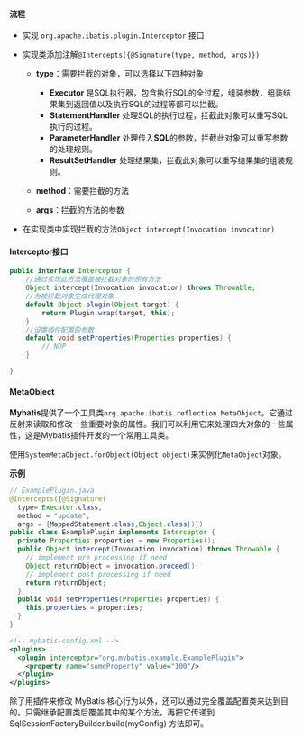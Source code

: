 #### 流程

- 实现 `org.apache.ibatis.plugin.Interceptor` 接口
- 实现类添加注解`@Intercepts({@Signature(type, method, args)})`

  - **type**：需要拦截的对象，可以选择以下四种对象

    - **Executor** 是SQL执行器，包含执行SQL的全过程，组装参数，组装结果集到返回值以及执行SQL的过程等都可以拦截。
    - **StatementHandler** 处理SQL的执行过程，拦截此对象可以重写SQL执行的过程。
    - **ParameterHandler** 处理传入**SQL**的参数，拦截此对象可以重写参数的处理规则。
    - **ResultSetHandler** 处理结果集，拦截此对象可以重写结果集的组装规则。
  - **method**：需要拦截的方法
  
  - **args**：拦截的方法的参数
- 在实现类中实现拦截的方法`Object intercept(Invocation invocation)`

#### Interceptor接口

```java
public interface Interceptor {
	//通过实现此方法覆盖被拦截对象的原有方法
    Object intercept(Invocation invocation) throws Throwable;
	//为被拦截对象生成代理对象
    default Object plugin(Object target) {
        return Plugin.wrap(target, this);
    }
	//设置插件配置的参数
    default void setProperties(Properties properties) {
        // NOP
    }

}
```

#### MetaObject

**Mybatis**提供了一个工具类`org.apache.ibatis.reflection.MetaObject`。它通过反射来读取和修改一些重要对象的属性。我们可以利用它来处理四大对象的一些属性，这是Mybatis插件开发的一个常用工具类。

使用`SystemMetaObject.forObject(Object object)`来实例化`MetaObject`对象。

**示例**

```java
// ExamplePlugin.java
@Intercepts({@Signature(
  type= Executor.class,
  method = "update",
  args = {MappedStatement.class,Object.class})})
public class ExamplePlugin implements Interceptor {
  private Properties properties = new Properties();
  public Object intercept(Invocation invocation) throws Throwable {
    // implement pre processing if need
    Object returnObject = invocation.proceed();
    // implement post processing if need
    return returnObject;
  }
  public void setProperties(Properties properties) {
    this.properties = properties;
  }
}
```

```xml
<!-- mybatis-config.xml -->
<plugins>
  <plugin interceptor="org.mybatis.example.ExamplePlugin">
    <property name="someProperty" value="100"/>
  </plugin>
</plugins>
```

除了用插件来修改 MyBatis 核心行为以外，还可以通过完全覆盖配置类来达到目的。只需继承配置类后覆盖其中的某个方法，再把它传递到 SqlSessionFactoryBuilder.build(myConfig) 方法即可。

